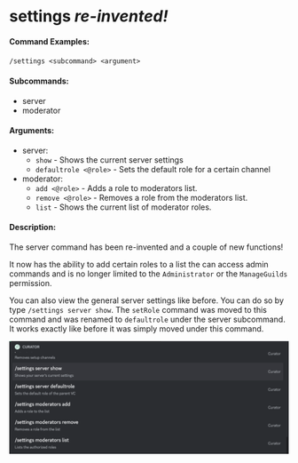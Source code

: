 # settings _re-invented!_

#### Command Examples:

```fix
/settings <subcommand> <argument>
```

#### Subcommands:

- server
- moderator

#### Arguments:

- server:
  - `show` - Shows the current server settings
  - `defaultrole <@role>` - Sets the default role for a certain channel
- moderator:
  - `add <@role>` - Adds a role to moderators list.
  - `remove <@role>` - Removes a role from the moderators list.
  - `list` - Shows the current list of moderator roles.

#### Description:

The server command has been re-invented and a couple of new functions!

It now has the ability to add certain roles to a list the can access admin commands and is no longer limited to the `Administrator` or the `ManageGuilds` permission.

You can also view the general server settings like before. You can do so by type `/settings server show`. The `setRole` command was moved to this command and was renamed to `defaultrole` under the server subcommand. It works exactly like before it was simply moved under this command.

![New Settings](../../.gitbook/assets/references/settings/new-settings-command.png)
